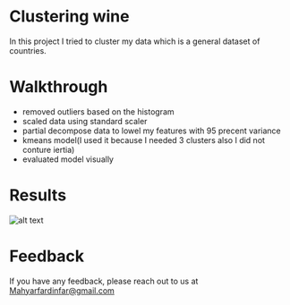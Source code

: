 # Clustering wine  

In this project I tried to cluster my data which is a general dataset of countries.


# Walkthrough

- removed outliers based on the histogram
- scaled data using standard scaler
- partial decompose data to lowel my features with 95 precent variance
- kmeans model(I used it because I needed 3 clusters also I did not conture iertia)
- evaluated model visually

# Results

![alt text](https://github.com/MahyarFardin/Sikit-Learn/blob/main/Unsupervised-Learning/Countries_Clustering/pairplot.png)
# Feedback

If you have any feedback, please reach out to us at Mahyarfardinfar@gmail.com

